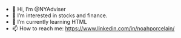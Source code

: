 - 👋 Hi, I’m @NYAdviser
- 👀 I’m interested in stocks and finance.
- 🌱 I’m currently learning HTML 
- 📫 How to reach me: https://www.linkedin.com/in/noahporcelain/

<!---
NYAdviser/NYAdviser is a ✨ special ✨ repository because its `README.md` (this file) appears on your GitHub profile.
You can click the Preview link to take a look at your changes.
--->
